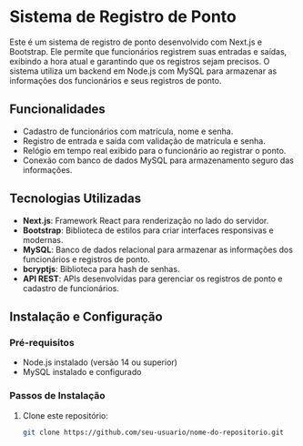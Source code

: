 # Sistema de Registro de Ponto

Este é um sistema de registro de ponto desenvolvido com Next.js e Bootstrap. Ele permite que funcionários registrem suas entradas e saídas, exibindo a hora atual e garantindo que os registros sejam precisos. O sistema utiliza um backend em Node.js com MySQL para armazenar as informações dos funcionários e seus registros de ponto.

## Funcionalidades

- Cadastro de funcionários com matrícula, nome e senha.
- Registro de entrada e saída com validação de matrícula e senha.
- Relógio em tempo real exibido para o funcionário ao registrar o ponto.
- Conexão com banco de dados MySQL para armazenamento seguro das informações.

## Tecnologias Utilizadas

- **Next.js**: Framework React para renderização no lado do servidor.
- **Bootstrap**: Biblioteca de estilos para criar interfaces responsivas e modernas.
- **MySQL**: Banco de dados relacional para armazenar as informações dos funcionários e registros de ponto.
- **bcryptjs**: Biblioteca para hash de senhas.
- **API REST**: APIs desenvolvidas para gerenciar os registros de ponto e cadastro de funcionários.

## Instalação e Configuração

### Pré-requisitos

- Node.js instalado (versão 14 ou superior)
- MySQL instalado e configurado

### Passos de Instalação

1. Clone este repositório:
   ```bash
   git clone https://github.com/seu-usuario/nome-do-repositorio.git
